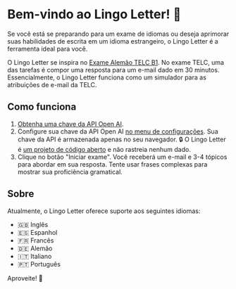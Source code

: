 # Bem-vindo ao Lingo Letter! 👋

Se você está se preparando para um exame de idiomas ou deseja aprimorar suas habilidades de escrita em um idioma estrangeiro, o Lingo Letter é a ferramenta ideal para você.

O Lingo Letter se inspira no [Exame Alemão TELC B1](https://www.telc.net/sprachpruefungen/deutsch/zertifikat-deutsch-telc-deutsch-b1). No exame TELC, uma das tarefas é compor uma resposta para um e-mail dado em 30 minutos. Essencialmente, o Lingo Letter funciona como um simulador para as atribuições de e-mail da TELC.

## Como funciona

1. [Obtenha uma chave da API Open AI](https://help.openai.com/en/articles/4936850-where-do-i-find-my-api-key).
2. Configure sua chave da API Open AI [no menu de configurações](#settings). Sua chave da API é armazenada apenas no seu navegador. 🔒 O Lingo Letter é [um projeto de código aberto](https://github.com/makaroni4/lingo-letter) e não rastreia nenhum dado.
3. Clique no botão "Iniciar exame". Você receberá um e-mail e 3-4 tópicos para abordar em sua resposta. Tente usar frases complexas para mostrar sua proficiência gramatical.

## Sobre

Atualmente, o Lingo Letter oferece suporte aos seguintes idiomas:

* 🇬🇧 Inglês
* 🇪🇸 Espanhol
* 🇫🇷 Francês
* 🇩🇪 Alemão
* 🇮🇹 Italiano
* 🇵🇹 Português

Aproveite! 💌
